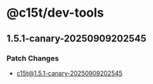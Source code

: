 # @c15t/dev-tools

## 1.5.1-canary-20250909202545

### Patch Changes

- c15t@1.5.1-canary-20250909202545
